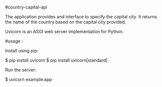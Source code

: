 #country-capital-api

The application provides and interface to specify the capital city.
It returns the name of the country based on the capital city provided.

Uvicorn is an ASGI web server implementation for Python.

#usage :

Install using pip:

$ pip install uvicorn
$ pip install uvicorn[standard]


Run the server:

$ uvicorn example:app
